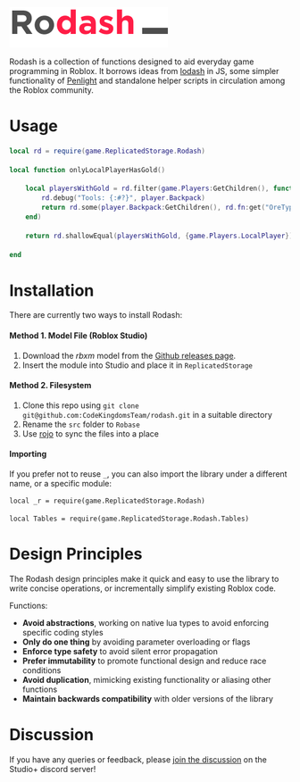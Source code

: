 ![logo](logo.png)

Rodash is a collection of functions designed to aid everyday game programming in Roblox. It borrows ideas from [lodash](https://lodash.com) in JS, some simpler functionality of [Penlight](https://github.com/stevedonovan/Penlight) and standalone helper scripts in circulation among the Roblox community.

# Usage

```lua
local rd = require(game.ReplicatedStorage.Rodash)

local function onlyLocalPlayerHasGold()

	local playersWithGold = rd.filter(game.Players:GetChildren(), function( player )
		rd.debug("Tools: {:#?}", player.Backpack)
		return rd.some(player.Backpack:GetChildren(), rd.fn:get("OreType", "Value"):endsWith("Gold") end)
	end)

	return rd.shallowEqual(playersWithGold, {game.Players.LocalPlayer})

end
```

# Installation

There are currently two ways to install Rodash:

#### **Method 1. Model File (Roblox Studio)**

1. Download the _rbxm_ model from the [Github releases page](https://github.com/CodeKingdomsTeam/rodash/releases).
1. Insert the module into Studio and place it in `ReplicatedStorage`

#### **Method 2. Filesystem**

1. Clone this repo using `git clone git@github.com:CodeKingdomsTeam/rodash.git` in a suitable directory
1. Rename the `src` folder to `Robase`
1. Use [rojo](https://github.com/LPGhatguy/rojo) to sync the files into a place

#### Importing

If you prefer not to reuse `_`, you can also import the library under a different name, or a specific module:

```
local _r = require(game.ReplicatedStorage.Rodash)

local Tables = require(game.ReplicatedStorage.Rodash.Tables)
```

# Design Principles

The Rodash design principles make it quick and easy to use the library to write concise operations, or incrementally simplify existing Roblox code.

Functions:

- **Avoid abstractions**, working on native lua types to avoid enforcing specific coding styles
- **Only do one thing** by avoiding parameter overloading or flags
- **Enforce type safety** to avoid silent error propagation
- **Prefer immutability** to promote functional design and reduce race conditions
- **Avoid duplication**, mimicking existing functionality or aliasing other functions
- **Maintain backwards compatibility** with older versions of the library

# Discussion

If you have any queries or feedback, please [join the discussion](https://discord.gg/PyaNeN5) on the Studio+ discord server!
